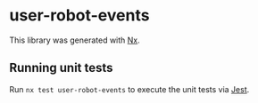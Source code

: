 # user-robot-events

This library was generated with [Nx](https://nx.dev).

## Running unit tests

Run `nx test user-robot-events` to execute the unit tests via [Jest](https://jestjs.io).

